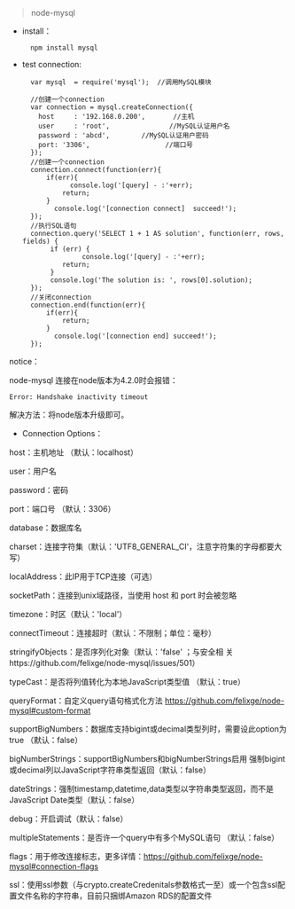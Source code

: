 

> node-mysql

- install：

		npm install mysql

- test connection:

		var mysql  = require('mysql');  //调用MySQL模块
	
		//创建一个connection
		var connection = mysql.createConnection({     
		  host     : '192.168.0.200',       //主机
		  user     : 'root',               //MySQL认证用户名
		  password : 'abcd',        //MySQL认证用户密码
		  port: '3306',                   //端口号
		}); 
		//创建一个connection
		connection.connect(function(err){
		    if(err){        
		          console.log('[query] - :'+err);
		        return;
		    }
		      console.log('[connection connect]  succeed!');
		});  
		//执行SQL语句
		connection.query('SELECT 1 + 1 AS solution', function(err, rows, fields) { 
		     if (err) {
		             console.log('[query] - :'+err);
		        return;
		     }
		     console.log('The solution is: ', rows[0].solution);  
		});  
		//关闭connection
		connection.end(function(err){
		    if(err){        
		        return;
		    }
		      console.log('[connection end] succeed!');
		});

 
notice：
 
node-mysql 连接在node版本为4.2.0时会报错：

	Error: Handshake inactivity timeout

解决方法：将node版本升级即可。

- Connection Options：
	
host：主机地址 （默认：localhost）

user：用户名

password：密码

port：端口号 （默认：3306）

database：数据库名

charset：连接字符集（默认：'UTF8_GENERAL_CI'，注意字符集的字母都要大写）

localAddress：此IP用于TCP连接（可选）

socketPath：连接到unix域路径，当使用 host 和 port 时会被忽略

timezone：时区（默认：'local'）

connectTimeout：连接超时（默认：不限制；单位：毫秒）

stringifyObjects：是否序列化对象（默认：'false' ；与安全相
关https://github.com/felixge/node-mysql/issues/501）

typeCast：是否将列值转化为本地JavaScript类型值 （默认：true）

queryFormat：自定义query语句格式化方法 
https://github.com/felixge/node-mysql#custom-format

supportBigNumbers：数据库支持bigint或decimal类型列时，需要设此option为true （默认：false）

bigNumberStrings：supportBigNumbers和bigNumberStrings启用 强制bigint或decimal列以JavaScript字符串类型返回（默认：false）

dateStrings：强制timestamp,datetime,data类型以字符串类型返回，而不是JavaScript Date类型（默认：false）

debug：开启调试（默认：false）

multipleStatements：是否许一个query中有多个MySQL语句 （默认：false）

flags：用于修改连接标志，更多详情：https://github.com/felixge/node-mysql#connection-flags

ssl：使用ssl参数（与crypto.createCredenitals参数格式一至）或一个包含ssl配置文件名称的字符串，目前只捆绑Amazon RDS的配置文件

